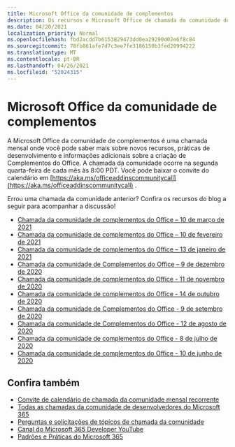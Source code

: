 ```yaml
---
title: Microsoft Office da comunidade de complementos
description: Os recursos e Microsoft Office de chamada da comunidade de complementos mensais
ms.date: 04/20/2021
localization_priority: Normal
ms.openlocfilehash: fbd2acdd7b6153829473dd0ea29290d02e6f8c84
ms.sourcegitcommit: 78fb861afe7d7c3ee7fe3186150b3fed20994222
ms.translationtype: MT
ms.contentlocale: pt-BR
ms.lasthandoff: 04/26/2021
ms.locfileid: "52024315"
---
```

# <a name="microsoft-office-add-ins-community-call"></a>Microsoft Office da comunidade de complementos

A Microsoft Office da comunidade de complementos é uma chamada mensal onde você pode saber mais sobre novos recursos, práticas de desenvolvimento e informações adicionais sobre a criação de Complementos do Office. A chamada da comunidade ocorre na segunda quarta-feira de cada mês às 8:00 PDT. Você pode baixar o convite do calendário em [https://aka.ms/officeaddinscommunitycall](https://aka.ms/officeaddinscommunitycall) .

Errou uma chamada da comunidade anterior? Confira os recursos do blog a seguir para acompanhar a discussão!

- [Chamada da comunidade de complementos do Office – 10 de março de 2021](https://techcommunity.microsoft.com/t5/microsoft-365-pnp-blog/office-add-ins-community-call-march-10-2021/ba-p/2205369)
- [Chamada da comunidade de complementos do Office – 10 de fevereiro de 2021](https://developer.microsoft.com/en-us/office/blogs/office-add-ins-community-call-february-10-2021/)
- [Chamada da comunidade de complementos do Office – 13 de janeiro de 2021](https://developer.microsoft.com/en-us/office/blogs/office-add-ins-community-call-january-13-2021%e2%80%af/)
- [Chamada da comunidade de Complementos do Office – 9 de dezembro de 2020](https://developer.microsoft.com/en-us/microsoft-365/blogs/office-add-ins-community-call-december-9-2020/)
- [Chamada da comunidade de complementos do Office - 11 de novembro de 2020](https://developer.microsoft.com/office/blogs/office-add-ins-community-call-november-11-2020/)
- [Chamada da comunidade de complementos do Office - 14 de outubro de 2020](https://developer.microsoft.com/office/blogs/office-add-ins-community-call-october-14-2020%E2%80%AF/)
- [Chamada da comunidade de Complementos do Office - 9 de setembro de 2020](https://developer.microsoft.com/office/blogs/office-add-ins-community-call-september-9-2020/)
- [Chamada da comunidade de Complementos do Office - 12 de agosto de 2020](https://developer.microsoft.com/office/blogs/office-add-ins-community-call-august-12-2020%E2%80%AF/)
- [Chamada da comunidade de complementos do Office - 8 de julho de 2020](https://developer.microsoft.com/office/blogs/office-add-ins-community-call-july-8-2020/)
- [Chamada da comunidade de complementos do Office - 10 de junho de 2020](https://developer.microsoft.com/office/blogs/office-add-ins-community-call-june-10-2020/)

## <a name="see-also"></a>Confira também

- [Convite de calendário de chamada da comunidade mensal recorrente](https://aka.ms/officeaddinscommunitycall)
- [Todas as chamadas da comunidade de desenvolvedores do Microsoft 365](https://aka.ms/M365DevCalls)
- [Perguntas e solicitações de tópicos de chamada da comunidade](https://aka.ms/officeaddinsform)
- [Canal do Microsoft 365 Developer YouTube](https://aka.ms/OfficeDevYouTube)
- [Padrões e Práticas do Microsoft 365](https://aka.ms/M365PnP)
